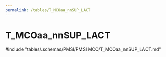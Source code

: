 ```yaml
---
permalink: /tables/T_MCOaa_nnSUP_LACT
---
```

# T_MCOaa_nnSUP_LACT
<!-- SPDX-License-Identifier: MPL-2.0 -->

<!-- ATTENTION : Ne pas supprimer ou modifier la ligne ci-dessous -->
#include "tables/.schemas/PMSI/PMSI MCO/T_MCOaa_nnSUP_LACT.md"
<!-- ATTENTION : Ne pas supprimer ou modifier la ligne ci-dessus -->
